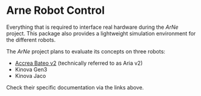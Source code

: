 # Arne Robot Control
Everything that is required to interface real hardware during the *ArNe* project.
This package also provides a lightweight simulation environment for the
different robots.

The *ArNe* project plans to evaluate its concepts on three robots:
- [Accrea Bateo v2](doc/aria_v2.md) (technically referred to as Aria v2)
- Kinova Gen3
- Kinova Jaco

Check their specific documentation via the links above.
